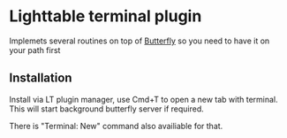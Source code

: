 # Lighttable terminal plugin

Implemets several routines on top of [Butterfly](https://github.com/paradoxxxzero/butterfly)
so you need to have it on your path first

## Installation

Install via LT plugin manager, use Cmd+T to open a new tab with terminal. This will start background butterfly server if required.

There is "Terminal: New" command also availiable for that.
